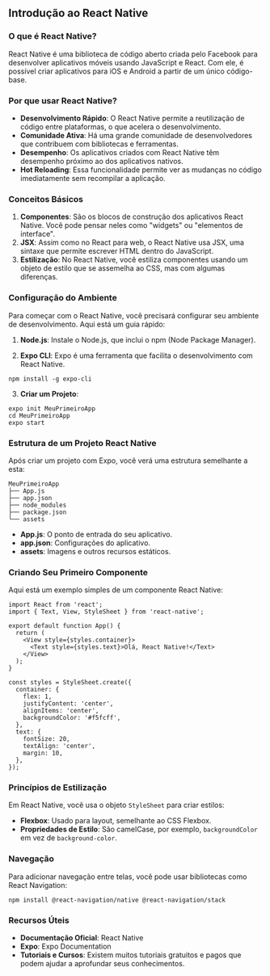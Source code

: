 ## Introdução ao React Native

### O que é React Native?

React Native é uma biblioteca de código aberto criada pelo Facebook para desenvolver aplicativos móveis usando JavaScript e React. Com ele, é possível criar aplicativos para iOS e Android a partir de um único código-base.

### Por que usar React Native?

- **Desenvolvimento Rápido**: O React Native permite a reutilização de código entre plataformas, o que acelera o desenvolvimento.
- **Comunidade Ativa**: Há uma grande comunidade de desenvolvedores que contribuem com bibliotecas e ferramentas.
- **Desempenho**: Os aplicativos criados com React Native têm desempenho próximo ao dos aplicativos nativos.
- **Hot Reloading**: Essa funcionalidade permite ver as mudanças no código imediatamente sem recompilar a aplicação.

### Conceitos Básicos

1. **Componentes**: São os blocos de construção dos aplicativos React Native. Você pode pensar neles como "widgets" ou "elementos de interface".
2. **JSX**: Assim como no React para web, o React Native usa JSX, uma sintaxe que permite escrever HTML dentro do JavaScript.
3. **Estilização**: No React Native, você estiliza componentes usando um objeto de estilo que se assemelha ao CSS, mas com algumas diferenças.

### Configuração do Ambiente

Para começar com o React Native, você precisará configurar seu ambiente de desenvolvimento. Aqui está um guia rápido:

1. **Node.js**: Instale o Node.js, que inclui o npm (Node Package Manager).

2. **Expo CLI**: Expo é uma ferramenta que facilita o desenvolvimento com React Native.

```
npm install -g expo-cli
```

3. **Criar um Projeto**:

```
expo init MeuPrimeiroApp
cd MeuPrimeiroApp
expo start
```
### Estrutura de um Projeto React Native

Após criar um projeto com Expo, você verá uma estrutura semelhante a esta:

```
MeuPrimeiroApp
├── App.js
├── app.json
├── node_modules
├── package.json
└── assets
```

- **App.js**: O ponto de entrada do seu aplicativo.
- **app.json**: Configurações do aplicativo.
- **assets**: Imagens e outros recursos estáticos.

### Criando Seu Primeiro Componente

Aqui está um exemplo simples de um componente React Native:

```
import React from 'react';
import { Text, View, StyleSheet } from 'react-native';

export default function App() {
  return (
    <View style={styles.container}>
      <Text style={styles.text}>Olá, React Native!</Text>
    </View>
  );
}

const styles = StyleSheet.create({
  container: {
    flex: 1,
    justifyContent: 'center',
    alignItems: 'center',
    backgroundColor: '#f5fcff',
  },
  text: {
    fontSize: 20,
    textAlign: 'center',
    margin: 10,
  },
});
```

### Princípios de Estilização

Em React Native, você usa o objeto `StyleSheet` para criar estilos:

- **Flexbox**: Usado para layout, semelhante ao CSS Flexbox.
- **Propriedades de Estilo**: São camelCase, por exemplo, `backgroundColor` em vez de `background-color`.

### Navegação

Para adicionar navegação entre telas, você pode usar bibliotecas como React Navigation:

```
npm install @react-navigation/native @react-navigation/stack
```

### Recursos Úteis

- **Documentação Oficial**: React Native
- **Expo**: Expo Documentation
- **Tutoriais e Cursos**: Existem muitos tutoriais gratuitos e pagos que podem ajudar a aprofundar seus conhecimentos.
